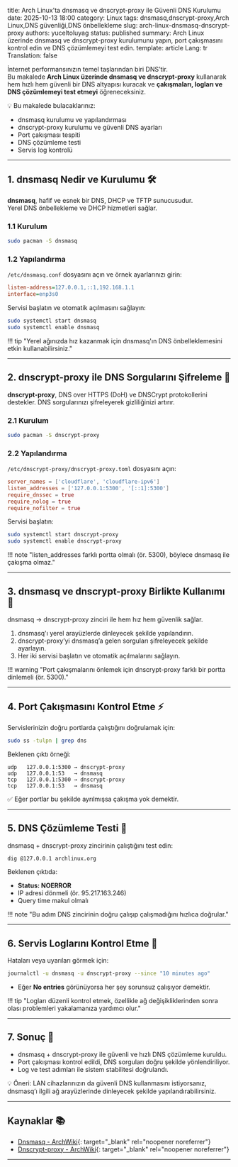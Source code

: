 title: Arch Linux'ta dnsmasq ve dnscrypt-proxy ile Güvenli DNS Kurulumu
date: 2025-10-13 18:00
category: Linux
tags: dnsmasq,dnscrypt-proxy,Arch Linux,DNS güvenliği,DNS önbellekleme
slug: arch-linux-dnsmasq-dnscrypt-proxy
authors: yuceltoluyag
status: published
summary: Arch Linux üzerinde dnsmasq ve dnscrypt-proxy kurulumunu yapın, port çakışmasını kontrol edin ve DNS çözümlemeyi test edin.
template: article
Lang: tr
Translation: false

İnternet performansınızın temel taşlarından biri DNS’tir.  
Bu makalede **Arch Linux üzerinde dnsmasq ve dnscrypt-proxy** kullanarak hem hızlı hem güvenli bir DNS altyapısı kuracak ve **çakışmaları, logları ve DNS çözümlemeyi test etmeyi** öğreneceksiniz.

💡 Bu makalede bulacaklarınız:

- dnsmasq kurulumu ve yapılandırması
- dnscrypt-proxy kurulumu ve güvenli DNS ayarları
- Port çakışması tespiti
- DNS çözümleme testi
- Servis log kontrolü

---

## 1. dnsmasq Nedir ve Kurulumu 🛠️

**dnsmasq**, hafif ve esnek bir DNS, DHCP ve TFTP sunucusudur.  
Yerel DNS önbellekleme ve DHCP hizmetleri sağlar.

### 1.1 Kurulum

```bash
sudo pacman -S dnsmasq
```

### 1.2 Yapılandırma

`/etc/dnsmasq.conf` dosyasını açın ve örnek ayarlarınızı girin:

```ini
listen-address=127.0.0.1,::1,192.168.1.1
interface=enp3s0
```

Servisi başlatın ve otomatik açılmasını sağlayın:

```bash
sudo systemctl start dnsmasq
sudo systemctl enable dnsmasq
```

!!! tip "Yerel ağınızda hız kazanmak için dnsmasq'ın DNS önbelleklemesini etkin kullanabilirsiniz."

---

## 2. dnscrypt-proxy ile DNS Sorgularını Şifreleme 🔐

**dnscrypt-proxy**, DNS over HTTPS (DoH) ve DNSCrypt protokollerini destekler.
DNS sorgularınızı şifreleyerek gizliliğinizi artırır.

### 2.1 Kurulum

```bash
sudo pacman -S dnscrypt-proxy
```

### 2.2 Yapılandırma

`/etc/dnscrypt-proxy/dnscrypt-proxy.toml` dosyasını açın:

```toml
server_names = ['cloudflare', 'cloudflare-ipv6']
listen_addresses = ['127.0.0.1:5300', '[::1]:5300']
require_dnssec = true
require_nolog = true
require_nofilter = true
```

Servisi başlatın:

```bash
sudo systemctl start dnscrypt-proxy
sudo systemctl enable dnscrypt-proxy
```

!!! note "listen_addresses farklı portta olmalı (ör. 5300), böylece dnsmasq ile çakışma olmaz."

---

## 3. dnsmasq ve dnscrypt-proxy Birlikte Kullanımı 🔄

dnsmasq → dnscrypt-proxy zinciri ile hem hız hem güvenlik sağlar.

1. dnsmasq'ı yerel arayüzlerde dinleyecek şekilde yapılandırın.
2. dnscrypt-proxy’yi dnsmasq’a gelen sorguları şifreleyecek şekilde ayarlayın.
3. Her iki servisi başlatın ve otomatik açılmalarını sağlayın.

!!! warning "Port çakışmalarını önlemek için dnscrypt-proxy farklı bir portta dinlemeli (ör. 5300)."

---

## 4. Port Çakışmasını Kontrol Etme ⚡

Servislerinizin doğru portlarda çalıştığını doğrulamak için:

```bash
sudo ss -tulpn | grep dns
```

Beklenen çıktı örneği:

```text
udp   127.0.0.1:5300 → dnscrypt-proxy
udp   127.0.0.1:53   → dnsmasq
tcp   127.0.0.1:5300 → dnscrypt-proxy
tcp   127.0.0.1:53   → dnsmasq
```

✅ Eğer portlar bu şekilde ayrılmışsa çakışma yok demektir.

---

## 5. DNS Çözümleme Testi 🧪

dnsmasq + dnscrypt-proxy zincirinin çalıştığını test edin:

```bash
dig @127.0.0.1 archlinux.org
```

Beklenen çıktıda:

- **Status: NOERROR**
- IP adresi dönmeli (ör. 95.217.163.246)
- Query time makul olmalı

!!! note "Bu adım DNS zincirinin doğru çalışıp çalışmadığını hızlıca doğrular."

---

## 6. Servis Loglarını Kontrol Etme 📄

Hataları veya uyarıları görmek için:

```bash
journalctl -u dnsmasq -u dnscrypt-proxy --since "10 minutes ago"
```

- Eğer **No entries** görünüyorsa her şey sorunsuz çalışıyor demektir.

!!! tip "Logları düzenli kontrol etmek, özellikle ağ değişikliklerinden sonra olası problemleri yakalamanıza yardımcı olur."

---

## 7. Sonuç 🌟

- dnsmasq + dnscrypt-proxy ile güvenli ve hızlı DNS çözümleme kuruldu.
- Port çakışması kontrol edildi, DNS sorguları doğru şekilde yönlendiriliyor.
- Log ve test adımları ile sistem stabilitesi doğrulandı.

💡 Öneri: LAN cihazlarınızın da güvenli DNS kullanmasını istiyorsanız, dnsmasq’ı ilgili ağ arayüzlerinde dinleyecek şekilde yapılandırabilirsiniz.

---

## Kaynaklar 📚

- [Dnsmasq - ArchWiki](https://wiki.archlinux.org/title/Dnsmasq){: target="\_blank" rel="noopener noreferrer"}
- [Dnscrypt-proxy - ArchWiki](https://wiki.archlinux.org/title/Dnscrypt-proxy){: target="\_blank" rel="noopener noreferrer"}

---
